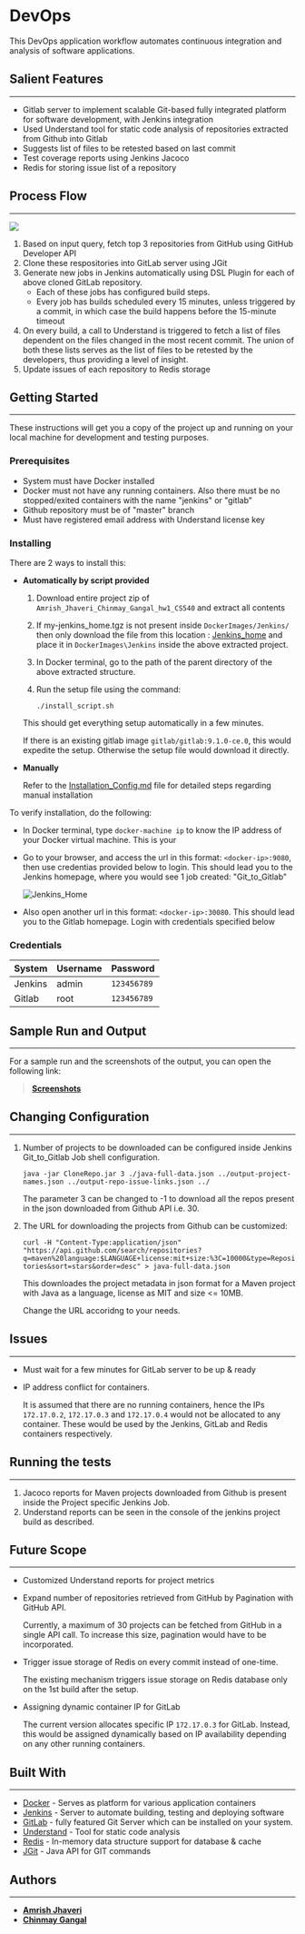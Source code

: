 # DevOps

This DevOps application workflow automates continuous integration and analysis of software applications.

## Salient Features

----------

- Gitlab server to implement scalable Git-based fully integrated platform for software development, with Jenkins integration
- Used Understand tool for static code analysis of repositories extracted from Github into Gitlab
- Suggests list of files to be retested based on last commit
- Test coverage reports using Jenkins Jacoco
- Redis for storing issue list of a repository 

## Process Flow
----------
![](https://github.com/AmrishJhaveri/DevOps/blob/master/images/Architecture-devOps.png)

1. Based on input query, fetch top 3 repositories from GitHub using GitHub Developer API
2. Clone these respositories into GitLab server using JGit
3. Generate new jobs in Jenkins automatically using DSL Plugin for each of above cloned GitLab repository.
	- Each of these jobs has configured build steps.
	- Every job has builds scheduled every 15 minutes, unless triggered by a commit, in which case the build happens before the 15-minute timeout
4. On every build, a call to Understand is triggered to fetch a list of files dependent on the files changed in the most recent commit. The union of both these lists serves as the list of files to be retested by the developers, thus providing a level of insight.
5. Update issues of each repository to Redis storage



## Getting Started

----------

These instructions will get you a copy of the project up and running on your local machine for development and testing purposes. 

### Prerequisites

- System must have Docker installed
- Docker must not have any running containers. Also there must be no stopped/exited containers with the name "jenkins" or "gitlab"
- Github repository must be of "master" branch
- Must have registered email address with Understand license key

### Installing

There are 2 ways to install this:

- **Automatically by script provided**


	1. Download entire project zip of `Amrish_Jhaveri_Chinmay_Gangal_hw1_CS540` and extract all contents
	2. If my-jenkins_home.tgz is not present inside `DockerImages/Jenkins/` then only download the file from this location : [Jenkins_home](https://drive.google.com/file/d/1yi8tRf4TkfdWijsg37Au_vhKKN0MFfud/view?usp=sharing) and place it in `DockerImages\Jenkins` inside the above extracted project.
	3.	In Docker terminal, go to the path of the parent directory of the above extracted structure.
	4. Run the setup file using the command: 
		
		```
		./install_script.sh
		``` 
	
	This should get everything setup automatically in a few minutes.   

	If there is an existing gitlab image `gitlab/gitlab:9.1.0-ce.0`, this would expedite the setup. Otherwise the setup file would download it directly.


- **Manually**

	Refer to the [Installation_Config.md](https://github.com/AmrishJhaveri/DevOps/blob/master/Installation_Config.md) file for detailed steps regarding manual installation

To verify installation, do the following:

- In Docker terminal, type `docker-machine ip` to know the IP address of your Docker virtual machine. This is your <docker-ip>
- Go to your browser, and access the url in this format: `<docker-ip>:9080`, then use credentias provided below to login. This should lead you to the Jenkins homepage, where you would see 1 job created: "Git\_to\_Gitlab"

	![Jenkins_Home](https://github.com/AmrishJhaveri/DevOps/blob/master/images/sr_1.JPG)

- Also open another url in this format: `<docker-ip>:30080`. This should lead you to the Gitlab homepage. Login with credentials specified below

### Credentials

System|Username|Password
---	|	---	|	---
Jenkins|admin|	`123456789`
Gitlab|root	|`123456789`

## Sample Run and Output

----------

For a sample run and the screenshots of the output, you can open the following link: 
>[**Screenshots**](https://github.com/AmrishJhaveri/DevOps/blob/master/Sample_run_%26_output_screenshots.md)

## Changing Configuration

----------
1.	Number of projects to be downloaded can be configured inside Jenkins 	Git_to_Gitlab Job shell configuration.

	`java -jar CloneRepo.jar 3 ./java-full-data.json ../output-project-names.json ../output-repo-issue-links.json ../`	
	
	The parameter 3 can be changed to -1 to download all the repos present in the json downloaded from Github API i.e. 30.

2. The URL for downloading the projects from Github can be customized:
	
	`curl -H "Content-Type:application/json" "https://api.github.com/search/repositories?q=maven%20language:$LANGUAGE+license:mit+size:%3C=10000&type=Repositories&sort=stars&order=desc" > java-full-data.json`

	This downloades the project metadata in json format for a Maven project with Java as a language, license as MIT and size <= 10MB.
	
	Change the URL accoridng to your needs.

## Issues

----------
- Must wait for a few minutes for GitLab server to be up & ready
- IP address conflict for containers.
	
	It is assumed that there are no running containers, hence the IPs `172.17.0.2`, `172.17.0.3` and `172.17.0.4` would not be allocated to any container. These would be used by the Jenkins, GitLab and Redis containers respectively.

## Running the tests

----------
1.  Jacoco reports for Maven projects downloaded from Github is present inside 	the Project specific Jenkins Job.
2.  Understand reports can be seen in the console of the jenkins project build as 	described.


## Future Scope

----------
- Customized Understand reports for project metrics
- Expand number of repositories retrieved from GitHub by Pagination with GitHub 	API. 

	Currently, a maximum of 30 projects can be fetched from GitHub in a single API call. To increase this size, pagination would have to be incorporated.
- Trigger issue storage of Redis on every commit instead of one-time.
	
	The existing mechanism triggers issue storage on Redis database only on the 1st build after the setup.

- Assigning dynamic container IP for GitLab
	
	The current version allocates specific IP `172.17.0.3` for GitLab. Instead, this would be assigned dynamically based on IP availability depending on any other running containers.

## Built With

----------

* [Docker](https://www.docker.com/) - Serves as platform for various application containers
* [Jenkins](https://jenkins.io/) - Server to automate building, testing and deploying software
* [GitLab](https://about.gitlab.com/) - fully featured Git Server which can be installed on your system. 
* [Understand](https://scitools.com/features/) - Tool for static code analysis
* [Redis](https://redis.io/) - In-memory data structure support for database & cache
* [JGit](https://www.eclipse.org/jgit/) - Java API for GIT commands

## Authors

----------

* [**Amrish Jhaveri**](https://github.com/AmrishJhaveri)
* [**Chinmay Gangal**](https://github.com/chinmay2312)
